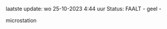 laatste update: 
wo 25-10-2023  4:44   uur 
Status: FAALT - geel - 
<div class="service R">microstation</div>